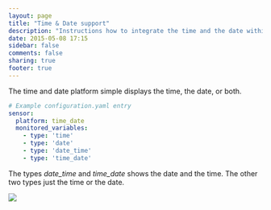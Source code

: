 ```yaml
---
layout: page
title: "Time & Date support"
description: "Instructions how to integrate the time and the date within Home Assistant."
date: 2015-05-08 17:15
sidebar: false
comments: false
sharing: true
footer: true
---
```


The time and date platform simple displays the time, the date, or both.

```yaml
# Example configuration.yaml entry
sensor:
  platform: time_date
  monitored_variables:
    - type: 'time'
    - type: 'date'
    - type: 'date_time'
    - type: 'time_date'
```

The types *date_time* and *time_date* shows the date and the time. The other two types just the time or the date. 

<p class='img'>
  <img src='{{site_root}}/images/screenshots/time_date.png' />
</p>


